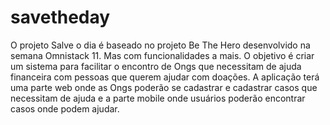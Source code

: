 # savetheday

O projeto Salve o dia é baseado no projeto Be The Hero desenvolvido na semana
Omnistack 11. Mas com funcionalidades a mais. O objetivo é criar um sistema para
facilitar o encontro de Ongs que necessitam de ajuda financeira com pessoas que
querem ajudar com doações. A aplicação terá uma parte web onde as Ongs
poderão se cadastrar e cadastrar casos que necessitam de ajuda e a parte mobile
onde usuários poderão encontrar casos onde podem ajudar.
